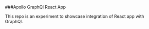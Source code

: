 ###Apollo GraphQl React App

This repo is an experiment to showcase integration of React app with GraphQl. 